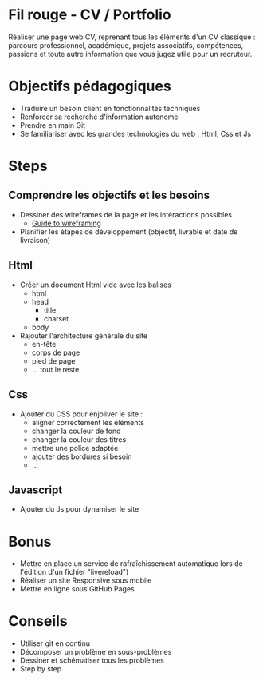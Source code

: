 # Fil rouge - CV / Portfolio
Réaliser une page web CV, reprenant tous les éléments d'un CV classique : parcours professionnel, académique, projets associatifs, compétences, passions et toute autre information que vous jugez utile pour un recruteur.


# Objectifs pédagogiques
* Traduire un besoin client en fonctionnalités techniques
* Renforcer sa recherche d'information autonome
* Prendre en main Git
* Se familiariser avec les grandes technologies du web : Html, Css et Js


# Steps
## Comprendre les objectifs et les besoins
* Dessiner des wireframes de la page et les intéractions possibles
	* [Guide to wireframing](http://webdesign.tutsplus.com/articles/a-beginners-guide-to-wireframing--webdesign-7399)
* Planifier les étapes de développement (objectif, livrable et date de livraison)

## Html
* Créer un document Html vide avec les balises
	* html
	* head
		* title
		* charset
	* body
* Rajouter l'architecture générale du site
	* en-tête
	* corps de page
	* pied de page
	* ... tout le reste


## Css
* Ajouter du CSS pour enjoliver le site :
	* aligner correctement les éléments
	* changer la couleur de fond
	* changer la couleur des titres
	* mettre une police adaptée
	* ajouter des bordures si besoin
	* ... 

## Javascript
* Ajouter du Js pour dynamiser le site 


# Bonus 
* Mettre en place un service de rafraîchissement automatique lors de l'édition d'un fichier "livereload")
* Réaliser un site Responsive sous mobile
* Mettre en ligne sous GitHub Pages


# Conseils
* Utiliser git en continu
* Décomposer un problème en sous-problèmes
* Dessiner et schématiser tous les problèmes
* Step by step
